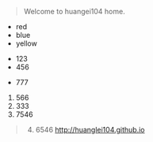 
> Welcome to huangei104 home.
+ red
+ blue
+ yellow

* 123
* 456
- 777
1. 566
2. 333
6. 7546
> 4. 6546
http://huanglei104.github.io
